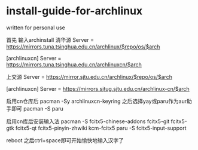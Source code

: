 # install-guide-for-archlinux
written for personal use

首先
输入archinstall
清华源
Server = https://mirrors.tuna.tsinghua.edu.cn/archlinux/$repo/os/$arch

[archlinuxcn]
Server = https://mirrors.tuna.tsinghua.edu.cn/archlinuxcn/$arch

上交源
Server = https://mirror.sjtu.edu.cn/archlinux/$repo/os/$arch

[archlinuxcn]
Server = https://mirrors.sjtug.sjtu.edu.cn/archlinux-cn/$arch

启用cn仓库后
pacman -Sy archlinuxcn-keyring
之后选择yay或paru作为aur助手即可
pacman -S paru

启用cn库后安装输入法
pacman -S fcitx5-chinese-addons fcitx5-git fcitx5-gtk fcitx5-qt fcitx5-pinyin-zhwiki kcm-fcitx5
paru -S fcitx5-input-support

reboot 之后ctrl+space即可开始愉快地输入汉字了
